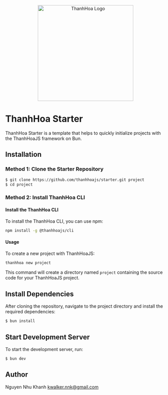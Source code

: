 <p align="center">
  <img src="https://drive.google.com/uc?export=view&id=1_M5tYoaKfXpqsOAPQl3WVWs9u5NWrG76" alt="ThanhHoa Logo" width="300"/>
</p>

# ThanhHoa Starter

ThanhHoa Starter is a template that helps to quickly initialize projects with the ThanhHoaJS framework on Bun.

## Installation

### Method 1: Clone the Starter Repository

```bash
$ git clone https://github.com/thanhhoajs/starter.git project
$ cd project
```

### Method 2: Install ThanhHoa CLI

#### Install the ThanhHoa CLI

To install the ThanhHoa CLI, you can use npm:

```bash
npm install -g @thanhhoajs/cli
```

#### Usage

To create a new project with ThanhHoaJS:

```bash
thanhhoa new project
```

This command will create a directory named `project` containing the source code for your ThanhHoaJS project.

## Install Dependencies

After cloning the repository, navigate to the project directory and install the required dependencies:

```bash
$ bun install
```

## Start Development Server

To start the development server, run:

```bash
$ bun dev
```

## Author

Nguyen Nhu Khanh <kwalker.nnk@gmail.com>
